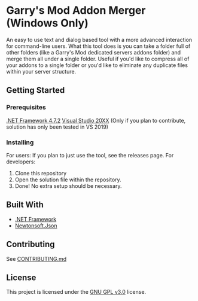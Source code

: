 # Garry's Mod Addon Merger (Windows Only)
An easy to use text and dialog based tool with a more advanced interaction for command-line users. What this tool does is you can take a folder full of other folders (like a Garry's Mod dedicated servers addons folder) and merge them all under a single folder. Useful if you'd like to compress all of your addons to a single folder or you'd like to eliminate any duplicate files within your server structure.

## Getting Started
### Prerequisites
[.NET Framework 4.7.2](https://dotnet.microsoft.com/download/dotnet-framework/net472)
[Visual Studio 20XX](https://visualstudio.microsoft.com/vs/) (Only if you plan to contribute, solution has only been tested in VS 2019)
### Installing
For users:
If you plan to just use the tool, see the releases page.
For developers:
1. Clone this repository
2. Open the solution file within the repository.
3. Done! No extra setup should be necessary.

## Built With
* [.NET Framework](https://dotnet.microsoft.com/download/dotnet-framework/net472)
* [Newtonsoft.Json](https://www.newtonsoft.com/json)

## Contributing
See [CONTRIBUTING.md](CONTRIBUTING.md)

## License
This project is licensed under the [GNU GPL v3.0](https://choosealicense.com/licenses/gpl-3.0/) license.
